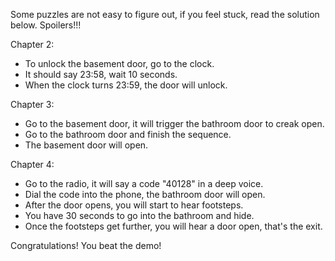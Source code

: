 Some puzzles are not easy to figure out, if you feel stuck, read the solution below.
Spoilers!!!

Chapter 2:
 - To unlock the basement door, go to the clock.
 - It should say 23:58, wait 10 seconds.
 - When the clock turns 23:59, the door will unlock.

Chapter 3:
 - Go to the basement door, it will trigger the bathroom door to creak open.
 - Go to the bathroom door and finish the sequence.
 - The basement door will open.

Chapter 4:
 - Go to the radio, it will say a code "40128" in a deep voice.
 - Dial the code into the phone, the bathroom door will open.
 - After the door opens, you will start to hear footsteps.
 - You have 30 seconds to go into the bathroom and hide.
 - Once the footsteps get further, you will hear a door open, that's the exit.

Congratulations! You beat the demo!
